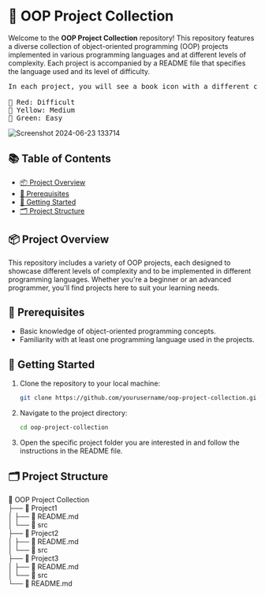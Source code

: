 # 🌟 OOP Project Collection

Welcome to the **OOP Project Collection** repository! This repository features a diverse collection of object-oriented programming (OOP) projects implemented in various programming languages and at different levels of complexity. Each project is accompanied by a README file that specifies the language used and its level of difficulty. 

<pre>
In each project, you will see a book icon with a different color, where each color indicates the difficulty level:

📕 Red: Difficult
📒 Yellow: Medium
📗 Green: Easy
</pre>

![Screenshot 2024-06-23 133714](https://github.com/DoaaOsamaK/OOP-Java/assets/147305995/d15d7a33-3f79-4572-a62a-586874c44f2d)


## 📚 Table of Contents

- [📦 Project Overview](#project-overview)
- [📄 Prerequisites](#prerequisites)
- [🚀 Getting Started](#getting-started)
- [🗂️ Project Structure](#project-structure)

## 📦 Project Overview

This repository includes a variety of OOP projects, each designed to showcase different levels of complexity and to be implemented in different programming languages. Whether you're a beginner or an advanced programmer, you'll find projects here to suit your learning needs.

## 📄 Prerequisites

- Basic knowledge of object-oriented programming concepts.
- Familiarity with at least one programming language used in the projects.

## 🚀 Getting Started

1. Clone the repository to your local machine:

    ```bash
    git clone https://github.com/yourusername/oop-project-collection.git
    ```

2. Navigate to the project directory:

    ```bash
    cd oop-project-collection
    ```

3. Open the specific project folder you are interested in and follow the instructions in the README file.

## 🗂️ Project Structure

<div>
🌟 OOP Project Collection<br>
├── 📂 Project1<br>
│   ├── 📄 README.md<br>
│   └── 📁 src<br>
├── 📂 Project2<br>
│   ├── 📄 README.md<br>
│   └── 📁 src<br>
├── 📂 Project3<br>
│   ├── 📄 README.md<br>
│   └── 📁 src<br>
└── 📄 README.md
</div>
